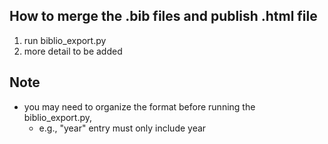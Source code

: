 ## How to merge the .bib files and publish .html file
1. run biblio_export.py
2. more detail to be added


## Note
- you may need to organize the format before running the biblio_export.py, 
    - e.g., "year" entry must only include year

